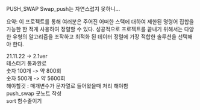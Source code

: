 PUSH_SWAP
Swap_push는 자연스럽지 못하니...

요약: 이 프로젝트를 통해 여러분은 주어진 어떠한 스택에 대하여 제한된 명령어 집합을 가능한 한 적게 사용하여 정렬할 수 있다. 성공적으로 프로젝트를 끝내기 위해서는 다양한 유형의 알고리즘을 조작하고 최적화 된 데이터 정렬에 가장 적합한 솔루션을 선택해야 한다.

21.11.22 -> 2.1ver  
			테스터기 통과완료  
			숫자 100개 -> 약 800회  
			숫자 500개 -> 약 5600회  
			해야할것 : 매개변수가 문자열로 들어왔을때 처리 해야함  
						push_swap 굿노트 작성  
						sort 함수줄이기  
